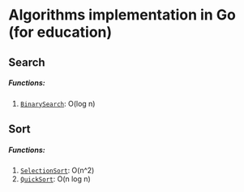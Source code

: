 # Algorithms implementation in Go (for education)
## Search
##### Functions:
1. [`BinarySearch`](./search/binary.go#L3): O(log n)

## Sort
##### Functions:
1. [`SelectionSort`](./sort/selection.go#L3): O(n^2)
2. [`QuickSort`](./sort/quick.go#L3): O(n log n)
